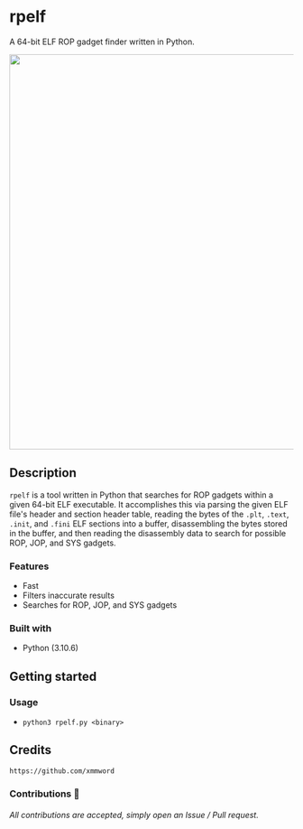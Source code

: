 # rpelf
A 64-bit ELF ROP gadget finder written in Python. 

<div align="center">
    <img src="https://user-images.githubusercontent.com/105472509/197405550-33b89f58-d06a-4c5a-9a4a-9ab6af2e1b51.png" width="700px"><br>
</div>

## Description
`rpelf` is a tool written in Python that searches for ROP gadgets within a given 64-bit ELF executable. It accomplishes this via parsing the given ELF file's
header and section header table, reading the bytes of the `.plt`, `.text`, `.init`, and `.fini` ELF sections into a buffer, disassembling the bytes stored in the buffer,
and then reading the disassembly data to search for possible ROP, JOP, and SYS gadgets.

### Features
- Fast
- Filters inaccurate results
- Searches for ROP, JOP, and SYS gadgets

### Built with
- Python (3.10.6)

## Getting started
### Usage
- `python3 rpelf.py <binary>`

## Credits
```
https://github.com/xmmword
```
### Contributions 🎉
###### All contributions are accepted, simply open an Issue / Pull request.
